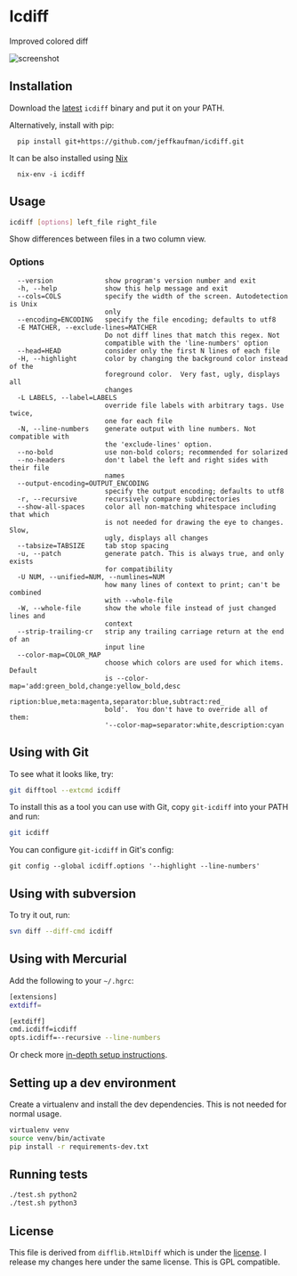 # Icdiff

Improved colored diff

![screenshot](http://www.jefftk.com/icdiff-css-demo.png)

## Installation

Download the [latest](https://github.com/jeffkaufman/icdiff/releases) `icdiff` binary and put it on your PATH.

Alternatively, install with pip:
```
  pip install git+https://github.com/jeffkaufman/icdiff.git
```

It can be also installed using [Nix](https://nixos.org/nix/)

```
  nix-env -i icdiff
```

## Usage

```sh
icdiff [options] left_file right_file
```

Show differences between files in a two column view.

### Options
```
  --version             show program's version number and exit
  -h, --help            show this help message and exit
  --cols=COLS           specify the width of the screen. Autodetection is Unix
                        only
  --encoding=ENCODING   specify the file encoding; defaults to utf8
  -E MATCHER, --exclude-lines=MATCHER
                        Do not diff lines that match this regex. Not
                        compatible with the 'line-numbers' option
  --head=HEAD           consider only the first N lines of each file
  -H, --highlight       color by changing the background color instead of the
                        foreground color.  Very fast, ugly, displays all
                        changes
  -L LABELS, --label=LABELS
                        override file labels with arbitrary tags. Use twice,
                        one for each file
  -N, --line-numbers    generate output with line numbers. Not compatible with
                        the 'exclude-lines' option.
  --no-bold             use non-bold colors; recommended for solarized
  --no-headers          don't label the left and right sides with their file
                        names
  --output-encoding=OUTPUT_ENCODING
                        specify the output encoding; defaults to utf8
  -r, --recursive       recursively compare subdirectories
  --show-all-spaces     color all non-matching whitespace including that which
                        is not needed for drawing the eye to changes.  Slow,
                        ugly, displays all changes
  --tabsize=TABSIZE     tab stop spacing
  -u, --patch           generate patch. This is always true, and only exists
                        for compatibility
  -U NUM, --unified=NUM, --numlines=NUM
                        how many lines of context to print; can't be combined
                        with --whole-file
  -W, --whole-file      show the whole file instead of just changed lines and
                        context
  --strip-trailing-cr   strip any trailing carriage return at the end of an
                        input line
  --color-map=COLOR_MAP
                        choose which colors are used for which items. Default
                        is --color-map='add:green_bold,change:yellow_bold,desc
                        ription:blue,meta:magenta,separator:blue,subtract:red_
                        bold'.  You don't have to override all of them:
                        '--color-map=separator:white,description:cyan
```

## Using with Git

To see what it looks like, try:

```sh
git difftool --extcmd icdiff
```

To install this as a tool you can use with Git, copy
`git-icdiff` into your PATH and run:

```sh
git icdiff
```

You can configure `git-icdiff` in Git's config:

```
git config --global icdiff.options '--highlight --line-numbers'
```

## Using with subversion

To try it out, run:

```sh
svn diff --diff-cmd icdiff
```

## Using with Mercurial

Add the following to your `~/.hgrc`:

```sh
[extensions]
extdiff=

[extdiff]
cmd.icdiff=icdiff
opts.icdiff=--recursive --line-numbers
```

Or check more [in-depth setup instructions](http://ianobermiller.com/blog/2016/07/14/side-by-side-diffs-for-mercurial-hg-icdiff-revisited/).

## Setting up a dev environment

Create a virtualenv and install the dev dependencies.
This is not needed for normal usage.

```sh
virtualenv venv
source venv/bin/activate
pip install -r requirements-dev.txt
```

## Running tests

```sh
./test.sh python2
./test.sh python3
```

## License

This file is derived from `difflib.HtmlDiff` which is under the [license](http://www.python.org/download/releases/2.6.2/license/).
I release my changes here under the same license.  This is GPL compatible.
